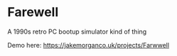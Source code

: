# Farewell
A 1990s retro PC bootup simulator kind of thing

Demo here: https://jakemorganco.uk/projects/Farwwell
